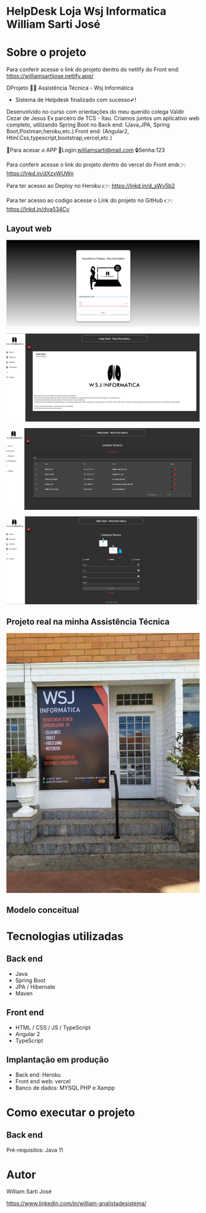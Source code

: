 # HelpDesk Loja Wsj Informatica  William Sarti José


# Sobre o projeto

Para conferir acesse o link do projeto dentro do netlify do Front end: https://williamsartijose.netlify.app/


DProjeto 👨‍🔧 Assistência Técnica - Wsj Informática
- Sistema de Helpdesk finalizado com sucesso✔!

Desenvolvido no curso com orientações do meu querido colega Valdir Cezar de Jesus Ex parceiro de TCS - Itau.
Criamos juntos um aplicativo web completo, utilizando Spring Boot no Back end: (Java,JPA, Spring Boot,Postman,heroku,etc.)
Front end: (Angular2, Html.Css,typescript,bootstrap,vercel,etc.)

📱Para acesar o APP
📧Login:williamsarti@mail.com
🔒Senha:123


Para conferir acesse o link do projeto dentro do vercel do Front end👉: https://lnkd.in/dXzxWUWn

Para ter acesso ao Deploy no Heroku
👉: https://lnkd.in/d_sWv5b2

Para ter acesso ao codigo acesse o Link do projeto no GitHub 👉: https://lnkd.in/dva534Cv


## Layout web
![Web 1](https://github.com/williamsartijose/HelpDeskWSJ/blob/main/Capturar.png) 

![Web 2](https://github.com/williamsartijose/HelpDeskWSJ/blob/main/Capturar2.png)

![Web 3](https://github.com/williamsartijose/HelpDeskWSJ/blob/main/Capturar3.PNG)

![Web 4](https://github.com/williamsartijose/HelpDeskWSJ/blob/main/Capturar4.png)

## Projeto real na minha Assistência Técnica
![As 1](https://github.com/williamsartijose/HelpDeskWSJ/blob/main/134628718_1527958607392766_9167018144005255609_n.jpg)

## Modelo conceitual


# Tecnologias utilizadas
## Back end
- Java
- Spring Boot
- JPA / Hibernate
- Maven
## Front end
- HTML / CSS / JS / TypeScript
- Angular 2 
- TypeScript

## Implantação em produção
- Back end: Heroku
- Front end web: vercel 
- Banco de dados: MYSQL PHP e Xampp

# Como executar o projeto

## Back end
Pré-requisitos: Java 11


# Autor

William Sarti José

https://www.linkedin.com/in/william-analistadesistema/
